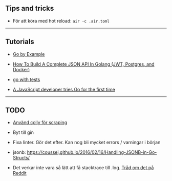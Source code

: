 ## Tips and tricks
* För att köra med hot reload: ` air -c .air.toml `

---
## Tutorials
* [Go by Example](https://gobyexample.com/)

* [How To Build A Complete JSON API In Golang (JWT, Postgres, and Docker)](https://www.youtube.com/watch?v=pwZuNmAzaH8)

* [go with tests](https://quii.gitbook.io/learn-go-with-tests)

* [A JavaScript developer tries Go for the first time](https://gebna.gg/blog/javascript-developer-tries-golang/)

---
## TODO
* [Använd colly för scraping](https://github.com/gocolly/colly)

* Byt till gin

* Fixa linter. Gör det efter. Kan nog bli mycket errors / varningar i början
 
* jsonb: https://coussej.github.io/2016/02/16/Handling-JSONB-in-Go-Structs/

* Det verkar inte vara så lätt att få stacktrace till .log. [Tråd om det på Reddit](https://www.reddit.com/r/golang/comments/1acx63i/how_do_you_get_stack_traces_for_errors/)
